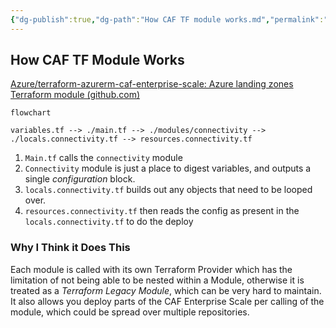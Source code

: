 ```yaml
---
{"dg-publish":true,"dg-path":"How CAF TF module works.md","permalink":"/how-caf-tf-module-works/","tags":["notes"]}
---
```



## How CAF TF Module Works

[Azure/terraform-azurerm-caf-enterprise-scale: Azure landing zones Terraform module (github.com)](https://github.com/Azure/terraform-azurerm-caf-enterprise-scale/tree/main)

```mermaid
flowchart

variables.tf --> ./main.tf --> ./modules/connectivity --> ./locals.connectivity.tf --> resources.connectivity.tf
```

1. `Main.tf` calls the `connectivity` module  
2. `Connectivity` module is just a place to digest variables, and outputs a single *configuration* block.  
3. `locals.connectivity.tf` builds out any objects that need to be looped over.  
4. `resources.connectivity.tf` then reads the config as present in the `locals.connectivity.tf` to do the deploy

### Why I Think it Does This

Each module is called with its own Terraform Provider which has the limitation of not being able to be nested within a Module, otherwise it is treated as a *Terraform Legacy Module*, which can be very hard to maintain.  
It also allows you deploy parts of the CAF Enterprise Scale per calling of the module, which could be spread over multiple repositories.
